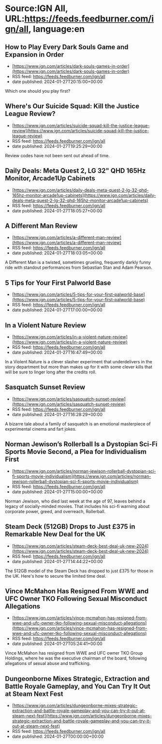 # Source:IGN All, URL:https://feeds.feedburner.com/ign/all, language:en

## How to Play Every Dark Souls Game and Expansion in Order
 - [https://www.ign.com/articles/dark-souls-games-in-order](https://www.ign.com/articles/dark-souls-games-in-order)
 - RSS feed: https://feeds.feedburner.com/ign/all
 - date published: 2024-01-27T20:15:00+00:00

Which one should you play first?

## Where's Our Suicide Squad: Kill the Justice League Review?
 - [https://www.ign.com/articles/suicide-squad-kill-the-justice-league-review](https://www.ign.com/articles/suicide-squad-kill-the-justice-league-review)
 - RSS feed: https://feeds.feedburner.com/ign/all
 - date published: 2024-01-27T19:25:29+00:00

Review codes have not been sent out ahead of time.

## Daily Deals: Meta Quest 2, LG 32" QHD 165Hz Monitor, Arcade1Up Cabinets
 - [https://www.ign.com/articles/daily-deals-meta-quest-2-lg-32-qhd-165hz-monitor-arcade1up-cabinets](https://www.ign.com/articles/daily-deals-meta-quest-2-lg-32-qhd-165hz-monitor-arcade1up-cabinets)
 - RSS feed: https://feeds.feedburner.com/ign/all
 - date published: 2024-01-27T18:05:27+00:00



## A Different Man Review
 - [https://www.ign.com/articles/a-different-man-review](https://www.ign.com/articles/a-different-man-review)
 - RSS feed: https://feeds.feedburner.com/ign/all
 - date published: 2024-01-27T18:03:05+00:00

A Different Man is a twisted, sometimes grueling, frequently darkly funny ride with standout performances from Sebastian Stan and Adam Pearson.

## 5 Tips for Your First Palworld Base
 - [https://www.ign.com/articles/5-tips-for-your-first-palworld-base](https://www.ign.com/articles/5-tips-for-your-first-palworld-base)
 - RSS feed: https://feeds.feedburner.com/ign/all
 - date published: 2024-01-27T17:00:00+00:00



## In a Violent Nature Review
 - [https://www.ign.com/articles/in-a-violent-nature-review](https://www.ign.com/articles/in-a-violent-nature-review)
 - RSS feed: https://feeds.feedburner.com/ign/all
 - date published: 2024-01-27T16:47:49+00:00

In a Violent Nature is a clever slasher experiment that underdelivers in the story department but more than makes up for it with some clever kills that will be sure to linger long after the credits roll.

## Sasquatch Sunset Review
 - [https://www.ign.com/articles/sasquatch-sunset-review](https://www.ign.com/articles/sasquatch-sunset-review)
 - RSS feed: https://feeds.feedburner.com/ign/all
 - date published: 2024-01-27T16:28:29+00:00

A bizarre tale about a family of sasquatch is an emotional masterpiece of experimental cinema and fart jokes.

## Norman Jewison’s Rollerball Is a Dystopian Sci-Fi Sports Movie Second, a Plea for Individualism First
 - [https://www.ign.com/articles/norman-jewison-rollerball-dystopian-sci-fi-sports-movie-individualism](https://www.ign.com/articles/norman-jewison-rollerball-dystopian-sci-fi-sports-movie-individualism)
 - RSS feed: https://feeds.feedburner.com/ign/all
 - date published: 2024-01-27T15:00:00+00:00

Norman Jewison, who died last week at the age of 97, leaves behind a legacy of socially-minded movies. That includes his sci-fi warning about corporate power, greed, and overreach, Rollerball.

## Steam Deck (512GB) Drops to Just £375 in Remarkable New Deal for the UK
 - [https://www.ign.com/articles/steam-deck-best-deal-uk-new-2024](https://www.ign.com/articles/steam-deck-best-deal-uk-new-2024)
 - RSS feed: https://feeds.feedburner.com/ign/all
 - date published: 2024-01-27T14:44:22+00:00

The 512GB model of the Steam Deck has dropped to just £375 for those in the UK. Here's how to secure the limited time deal.

## Vince McMahon Has Resigned From WWE and UFC Owner TKO Following Sexual Misconduct Allegations
 - [https://www.ign.com/articles/vince-mcmahon-has-resigned-from-wwe-and-ufc-owner-tko-following-sexual-misconduct-allegations](https://www.ign.com/articles/vince-mcmahon-has-resigned-from-wwe-and-ufc-owner-tko-following-sexual-misconduct-allegations)
 - RSS feed: https://feeds.feedburner.com/ign/all
 - date published: 2024-01-27T05:24:41+00:00

Vince McMahon has resigned from WWE and UFC owner TKO Group Holdings, where he was the executive chairman of the board, following allegations of sexual abuse and trafficking.

## Dungeonborne Mixes Strategic, Extraction and Battle Royale Gameplay, and You Can Try It Out at Steam Next Fest
 - [https://www.ign.com/articles/dungeonborne-mixes-strategic-extraction-and-battle-royale-gameplay-and-you-can-try-it-out-at-steam-next-fest](https://www.ign.com/articles/dungeonborne-mixes-strategic-extraction-and-battle-royale-gameplay-and-you-can-try-it-out-at-steam-next-fest)
 - RSS feed: https://feeds.feedburner.com/ign/all
 - date published: 2024-01-27T00:00:00+00:00



